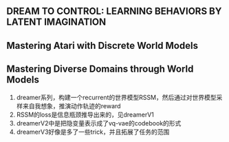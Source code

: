 ## DREAM TO CONTROL: LEARNING BEHAVIORS BY LATENT IMAGINATION
## Mastering Atari with Discrete World Models
## Mastering Diverse Domains through World Models

1. dreamer系列，构建一个recurrent的世界模型RSSM，然后通过对世界模型采样来自我想象，推演动作轨迹的reward
2. RSSM的loss是信息瓶颈推导出来的，见dreamerV1
3. dreamerV2中是把隐变量表示成了vq-vae的codebook的形式
4. dreamerV3好像是多了一些trick，并且拓展了任务的范围